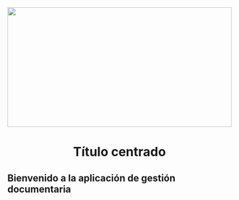 <img src="https://res.cloudinary.com/vuejsprojects/image/upload/c_scale,f_auto,q_auto,w_auto/v1/post/vue-awesome.gif" width="100%" height="270" frameBorder="0" class="giphy-embed" allowFullScreen>

# <div align="center">Título centrado</div>

## Bienvenido a la aplicación de gestión documentaria
